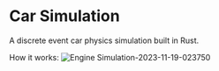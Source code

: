 # Car Simulation

A discrete event car physics simulation built in Rust.

How it works:
![Engine Simulation-2023-11-19-023750](https://github.com/Bdeering1/Car-Simulation/assets/55864293/5a26c5bc-36ee-46f4-abcb-82f817c59192)
